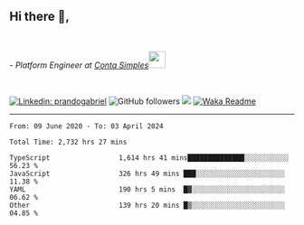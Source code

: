 <h2>Hi there  👋,</h2> </br>

<p><em>- Platform Engineer at <a href="https://contasimples.com">Conta Simples</a><img src="https://media.giphy.com/media/WUlplcMpOCEmTGBtBW/giphy.gif" width="30"> 
</em></p></br>


[![Linkedin: prandogabriel](https://img.shields.io/badge/-prandogabriel-blue?style=flat-square&logo=Linkedin&logoColor=white&link=https://www.linkedin.com/in/prandogabriel/)](https://www.linkedin.com/in/prandogabriel)
![GitHub followers](https://img.shields.io/github/followers/prandogabriel?label=Follow&style=social)
![](https://visitor-badge.glitch.me/badge?page_id=prandogabriel.prandogabriel)
[![Waka Readme](https://github.com/prandogabriel/prandogabriel/actions/workflows/update-stats.yml.yml/badge.svg)](https://github.com/prandogabriel/prandogabriel/actions/workflows/update-stats.yml.yml)

---

<!--START_SECTION:waka-->

```golang
From: 09 June 2020 - To: 03 April 2024

Total Time: 2,732 hrs 27 mins

TypeScript                 1,614 hrs 41 mins██████████████░░░░░░░░░░░   56.23 %
JavaScript                 326 hrs 49 mins ███░░░░░░░░░░░░░░░░░░░░░░   11.38 %
YAML                       190 hrs 5 mins  █▓░░░░░░░░░░░░░░░░░░░░░░░   06.62 %
Other                      139 hrs 20 mins █▒░░░░░░░░░░░░░░░░░░░░░░░   04.85 %
```

<!--END_SECTION:waka-->
